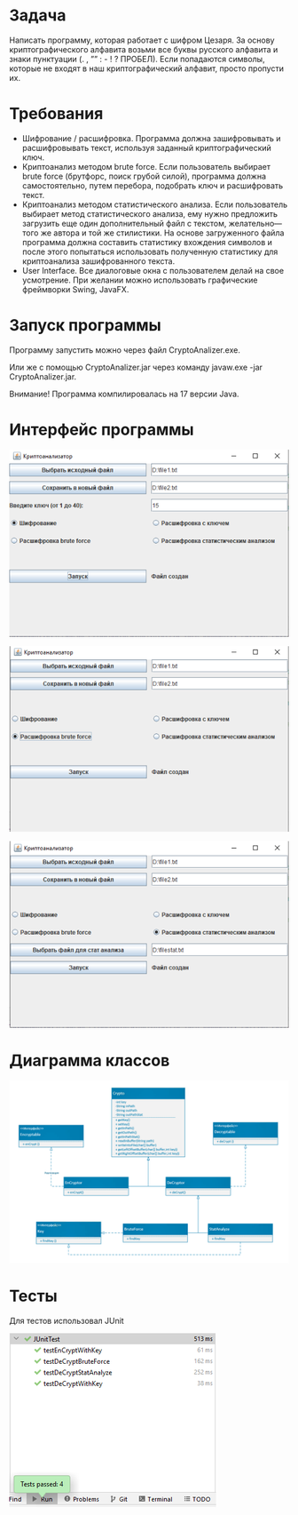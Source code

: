 # Задача
Написать программу, которая работает с шифром Цезаря. За основу криптографического алфавита возьми все буквы русского алфавита и знаки пунктуации (. , ”” : - ! ? ПРОБЕЛ). Если попадаются символы, которые не входят в наш криптографический алфавит, просто пропусти их.

# Требования
- Шифрование / расшифровка. Программа должна зашифровывать и расшифровывать текст, используя заданный криптографический ключ.
- Криптоанализ методом brute force. Если пользователь выбирает brute force (брутфорс, поиск грубой силой), программа должна самостоятельно, путем перебора, подобрать ключ и расшифровать текст.
- Криптоанализ методом статистического анализа. Если пользователь выбирает метод статистического анализа, ему нужно предложить загрузить еще один дополнительный файл с текстом, желательно— того же автора и той же стилистики. На основе загруженного файла программа должна составить статистику вхождения символов и после этого попытаться использовать полученную статистику для криптоанализа зашифрованного текста.
- User Interface. Все диалоговые окна с пользователем делай на свое усмотрение. При желании можно использовать графические фреймворки Swing, JavaFX.

# Запуск программы
Программу запустить можно через файл CryptoAnalizer.exe.

Или же с помощью CryptoAnalizer.jar через команду javaw.exe -jar CryptoAnalizer.jar. 

Внимание! Программа компилировалась на 17 версии Java.

# Интерфейс программы

![alt text](https://github.com/Gluk87/CryptoAnalizer/blob/main/src/test/resources/Screen1.png)

![alt text](https://github.com/Gluk87/CryptoAnalizer/blob/main/src/test/resources/Screen2.png)

![alt text](https://github.com/Gluk87/CryptoAnalizer/blob/main/src/test/resources/Screen3.png)

# Диаграмма классов

![alt text](https://github.com/Gluk87/CryptoAnalizer/blob/main/src/test/resources/UML.png)

# Тесты
Для тестов использовал JUnit

![alt text](https://github.com/Gluk87/CryptoAnalizer/blob/main/src/test/resources/Screen4.png)
